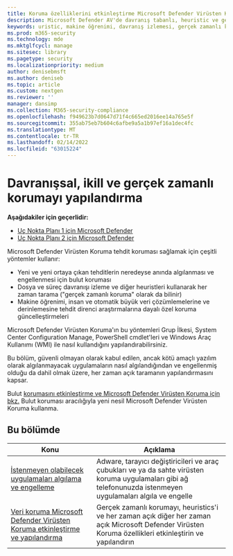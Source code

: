```yaml
---
title: Koruma özelliklerini etkinleştirme Microsoft Defender Virüsten Koruma yapılandırma
description: Microsoft Defender AV'de davranış tabanlı, heuristic ve gerçek zamanlı korumayı etkinleştirin.
keywords: uristic, makine öğrenimi, davranış izlemesi, gerçek zamanlı koruma, her zaman açık, Microsoft Defender Virüsten Koruma, kötü amaçlı yazılımdan koruma, güvenlik, defender
ms.prod: m365-security
ms.technology: mde
ms.mktglfcycl: manage
ms.sitesec: library
ms.pagetype: security
ms.localizationpriority: medium
author: denisebmsft
ms.author: deniseb
ms.topic: article
ms.custom: nextgen
ms.reviewer: ''
manager: dansimp
ms.collection: M365-security-compliance
ms.openlocfilehash: f949623b7d0647d71f4c665ed2016ee14a765e5f
ms.sourcegitcommit: 355ab75eb7b604c6afbe9a5a1b97ef16a1dec4fc
ms.translationtype: MT
ms.contentlocale: tr-TR
ms.lasthandoff: 02/14/2022
ms.locfileid: "63015224"
---
```

# <a name="configure-behavioral-heuristic-and-real-time-protection"></a>Davranışsal, ikill ve gerçek zamanlı korumayı yapılandırma


**Aşağıdakiler için geçerlidir:**

- [Uç Nokta Planı 1 için Microsoft Defender](https://go.microsoft.com/fwlink/p/?linkid=2154037)
- [Uç Nokta Planı 2 için Microsoft Defender](https://go.microsoft.com/fwlink/p/?linkid=2154037)

Microsoft Defender Virüsten Koruma tehdit koruması sağlamak için çeşitli yöntemler kullanır:

- Yeni ve yeni ortaya çıkan tehditlerin neredeyse anında algılanması ve engellenmesi için bulut koruması
- Dosya ve süreç davranışı izleme ve diğer heuristleri kullanarak her zaman tarama ("gerçek zamanlı koruma" olarak da bilinir)
- Makine öğrenimi, insan ve otomatik büyük veri çözümlemelerine ve derinlemesine tehdit direnci araştırmalarına dayalı özel koruma güncelleştirmeleri

Microsoft Defender Virüsten Koruma'ın bu yöntemleri Grup İlkesi, System Center Configuration Manage, PowerShell cmdlet'leri ve Windows Araç Kullanımı (WMI) ile nasıl kullandığını yapılandırabilirsiniz.

Bu bölüm, güvenli olmayan olarak kabul edilen, ancak kötü amaçlı yazılım olarak algılanmayacak uygulamaların nasıl algılandığından ve engellenmiş olduğu da dahil olmak üzere, her zaman açık taramanın yapılandırmasını kapsar.

Bulut [korumasını etkinleştirme ve Microsoft Defender Virüsten Koruma için bkz.](cloud-protection-microsoft-defender-antivirus.md) Bulut koruması aracılığıyla yeni nesil Microsoft Defender Virüsten Koruma kullanma.

## <a name="in-this-section"></a>Bu bölümde

| Konu|Açıklama |
|---|---|
| [İstenmeyen olabilecek uygulamaları algılama ve engelleme](detect-block-potentially-unwanted-apps-microsoft-defender-antivirus.md)| Adware, tarayıcı değiştiricileri ve araç çubukları ve ya da sahte virüsten koruma uygulamaları gibi ağ telefonunuzda istenmeyen uygulamaları algıla ve engelle |
| [Veri koruma Microsoft Defender Virüsten Koruma etkinleştirme ve yapılandırma](configure-real-time-protection-microsoft-defender-antivirus.md)|Gerçek zamanlı korumayı, heuristics'i ve her zaman açık diğer her zaman açık Microsoft Defender Virüsten Koruma özellikleri etkinleştirin ve yapılandırın |
